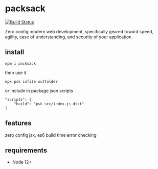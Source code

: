 # packsack

[![Build Status](https://travis-ci.org/syrjs/pack.svg?branch=master)](https://travis-ci.org/dmikey/packsack)

Zero config modern web development, specifically geared toward speed, agility, ease of understanding, and security of your application. 

## install

```
npm i packsack
```

then use it

```
npx psk infile outfolder
```

or include in package.json scripts

```
"scripts": {
    "build": "psk src/index.js dist"
}
```

## features

zero config jsx, es6
build time error checking

## requirements

* Node 12+

